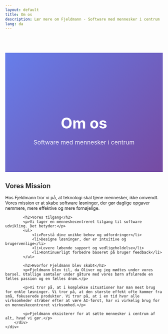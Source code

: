 ```yaml
---
layout: default
title: Om os
description: Lær mere om Fjeldmann - Software med mennesker i centrum
lang: da
---
```


<div class="page-header">
    <div class="container">
        <h1>Om os</h1>
        <p>Software med mennesker i centrum</p>
    </div>
</div>

<div class="content-section">
    <div class="container">
        <div class="about-content">
            <h2>Vores Mission</h2>
            <p>Hos Fjeldmann tror vi på, at teknologi skal tjene mennesker, ikke omvendt. Vores mission er at skabe software løsninger, der gør daglige opgaver nemmere, mere effektive og mere fornøjelige.</p>
            
            <h2>Vores tilgang</h2>
            <p>Vi tager en menneskecentreret tilgang til software udvikling. Det betyder:</p>
            <ul>
                <li>Forstå dine unikke behov og udfordringer</li>
                <li>Designe løsninger, der er intuitive og brugervenlige</li>
                <li>Levere løbende support og vedligeholdelse</li>
                <li>Kontinuerligt forbedre baseret på bruger feedback</li>
            </ul>
            
            <h2>Hvorfor Fjeldmann blev skabt</h2>
            <p>Fjeldmann blev til, da Oliver og jeg mødtes under vores barsel. Utallige samtaler under gåture med vores børn afslørede en fælles passion og en fælles drøm.</p>
            
            <p>Vi tror på, at i komplekse situationer har man mest brug for enkle løsninger. Vi tror på, at den største effekt ofte kommer fra små, fokuserede produkter. Vi tror på, at i en tid hvor alle virksomheder stræber efter at være AI-først, har vi virkelig brug for en menneskecentreret virksomhed.</p>
            
            <p>Fjeldmann eksisterer for at sætte mennesker i centrum af alt, hvad vi gør.</p>
        </div>
    </div>
</div>

<style>
.page-header {
    background: linear-gradient(135deg, #667eea 0%, #764ba2 100%);
    color: white;
    padding: 8rem 2rem 4rem;
    text-align: center;
    margin-top: 70px;
}

.page-header h1 {
    font-size: 3rem;
    margin-bottom: 1rem;
}

.page-header p {
    font-size: 1.2rem;
    opacity: 0.9;
}

.about-content h2 {
    color: #333;
    margin-top: 2rem;
    margin-bottom: 1rem;
}

.about-content ul {
    margin: 1rem 0;
    padding-left: 2rem;
}

.about-content li {
    margin-bottom: 0.5rem;
    line-height: 1.6;
}
</style>